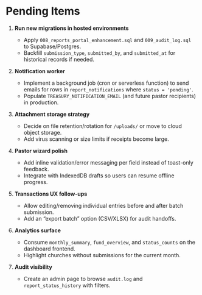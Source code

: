 # Pending Items

1. **Run new migrations in hosted environments**
   - Apply `008_reports_portal_enhancement.sql` and `009_audit_log.sql` to Supabase/Postgres.
   - Backfill `submission_type`, `submitted_by`, and `submitted_at` for historical records if needed.

2. **Notification worker**
   - Implement a background job (cron or serverless function) to send emails for rows in `report_notifications` where `status = 'pending'`.
   - Populate `TREASURY_NOTIFICATION_EMAIL` (and future pastor recipients) in production.

3. **Attachment storage strategy**
   - Decide on file retention/rotation for `/uploads/` or move to cloud object storage.
   - Add virus scanning or size limits if receipts become large.

4. **Pastor wizard polish**
   - Add inline validation/error messaging per field instead of toast-only feedback.
   - Integrate with IndexedDB drafts so users can resume offline progress.

5. **Transactions UX follow-ups**
   - Allow editing/removing individual entries before and after batch submission.
   - Add an “export batch” option (CSV/XLSX) for audit handoffs.

6. **Analytics surface**
   - Consume `monthly_summary`, `fund_overview`, and `status_counts` on the dashboard frontend.
   - Highlight churches without submissions for the current month.

7. **Audit visibility**
   - Create an admin page to browse `audit.log` and `report_status_history` with filters.
